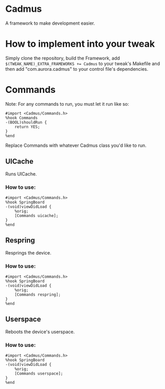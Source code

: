 # Cadmus

A framework to make development easier.

# How to implement into your tweak

Simply clone the repository, build the Framework, add ``$(TWEAK_NAME)_EXTRA_FRAMEWORKS += Cadmus`` to your tweak's Makefile and then add  "com.aurora.cadmus" to your control file's dependencies.

# Commands

Note: For any commands to run, you must let it run like so:

    #import <Cadmus/Commands.h>
    %hook Commands
    -(BOOL)shouldRun {
        return YES;
    }
    %end

Replace Commands with whatever Cadmus class you'd like to run.

## UICache

Runs UICache.

### How to use:

    #import <Cadmus/Commands.h>
    %hook SpringBoard
    -(void)viewDidLoad {
        %orig;
        [Commands uicache];
    }
    %end

## Respring

Resprings the device.

### How to use:

    #import <Cadmus/Commands.h>
    %hook SpringBoard
    -(void)viewDidLoad {
        %orig;
        [Commands respring];
    }
    %end

## Userspace

Reboots the device's userspace.

### How to use:

    #import <Cadmus/Commands.h>
    %hook SpringBoard
    -(void)viewDidLoad {
        %orig;
        [Commands userspace];
    }
    %end
